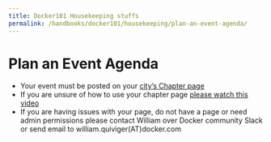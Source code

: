 ```yaml
---
title: Docker101 Housekeeping stuffs
permalink: /handbooks/docker101/housekeeping/plan-an-event-agenda/
---
```


# Plan an Event Agenda

- Your event must be posted on your [city’s Chapter page](https://events.docker.com/chapters/)
- If you are unsure of how to use your chapter page [please watch this video](https://drive.google.com/file/d/1ld54sqzTTBMiygUzsjRD7B10XzWozbMl/view?usp=sharing)
- If you are having issues with your page, do not have a page or need admin permissions please contact William over Docker community Slack or send email to william.quiviger(AT)docker.com


